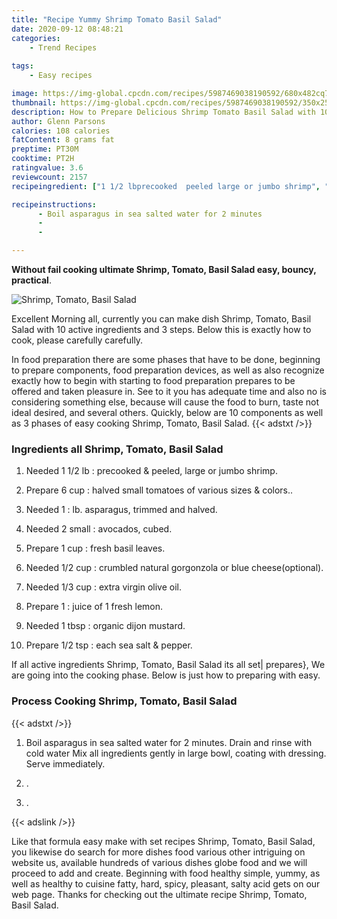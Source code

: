 ```yaml
---
title: "Recipe Yummy Shrimp Tomato Basil Salad"
date: 2020-09-12 08:48:21
categories:
    - Trend Recipes
    
tags:
    - Easy recipes

image: https://img-global.cpcdn.com/recipes/5987469038190592/680x482cq70/shrimp-tomato-basil-salad-recipe-main-photo.jpg
thumbnail: https://img-global.cpcdn.com/recipes/5987469038190592/350x250cq70/shrimp-tomato-basil-salad-recipe-main-photo.jpg
description: How to Prepare Delicious Shrimp Tomato Basil Salad with 10 ingredients and 3 stages of easy cooking.
author: Glenn Parsons
calories: 108 calories
fatContent: 8 grams fat
preptime: PT30M
cooktime: PT2H
ratingvalue: 3.6
reviewcount: 2157
recipeingredient: ["1 1/2 lbprecooked  peeled large or jumbo shrimp", "6 cuphalved small tomatoes of various sizes  colors", "1lb asparagus trimmed and halved", "2 smallavocados cubed", "1 cupfresh basil leaves", "1/2 cupcrumbled natural gorgonzola or blue cheeseoptional", "1/3 cupextra virgin olive oil", "1juice of 1 fresh lemon", "1 tbsporganic dijon mustard", "1/2 tspeach sea salt  pepper"]

recipeinstructions: 
      - Boil asparagus in sea salted water for 2 minutes                                        Drain and rinse with cold waterMix all ingredients gently in large bowl coating with dressing Serve immediately 
      -  
      - 

---
```




**Without fail cooking ultimate Shrimp, Tomato, Basil Salad easy, bouncy, practical**. 


![Shrimp, Tomato, Basil Salad](https://img-global.cpcdn.com/recipes/5987469038190592/680x482cq70/shrimp-tomato-basil-salad-recipe-main-photo.jpg "Shrimp, Tomato, Basil Salad")




Excellent Morning all, currently you can make dish Shrimp, Tomato, Basil Salad with 10 active ingredients and 3 steps. Below this is exactly how to cook, please carefully carefully.

In food preparation there are some phases that have to be done, beginning to prepare components, food preparation devices, as well as also recognize exactly how to begin with starting to food preparation prepares to be offered and taken pleasure in. See to it you has adequate time and also no is considering something else, because will cause the food to burn, taste not ideal desired, and several others. Quickly, below are 10 components as well as 3 phases of easy cooking Shrimp, Tomato, Basil Salad.
{{< adstxt />}}

### Ingredients all Shrimp, Tomato, Basil Salad


1. Needed 1 1/2 lb : precooked &amp; peeled, large or jumbo shrimp.

1. Prepare 6 cup : halved small tomatoes of various sizes &amp; colors..

1. Needed 1 : lb. asparagus, trimmed and halved.

1. Needed 2 small : avocados, cubed.

1. Prepare 1 cup : fresh basil leaves.

1. Needed 1/2 cup : crumbled natural gorgonzola or blue cheese(optional).

1. Needed 1/3 cup : extra virgin olive oil.

1. Prepare 1 : juice of 1 fresh lemon.

1. Needed 1 tbsp : organic dijon mustard.

1. Prepare 1/2 tsp : each sea salt &amp; pepper.



If all active ingredients Shrimp, Tomato, Basil Salad its all set| prepares}, We are going into the cooking phase. Below is just how to preparing with easy.

### Process Cooking Shrimp, Tomato, Basil Salad

{{< adstxt />}}


1. Boil asparagus in sea salted water for 2 minutes.                                        Drain and rinse with cold water
Mix all ingredients gently in large bowl, coating with dressing. Serve immediately.



1. .



1. .





{{< adslink />}}

Like that formula easy make with set recipes Shrimp, Tomato, Basil Salad, you likewise do search for more dishes food various other intriguing on website us, available hundreds of various dishes globe food and we will proceed to add and create. Beginning with food healthy simple, yummy, as well as healthy to cuisine fatty, hard, spicy, pleasant, salty acid gets on our web page. Thanks for checking out the ultimate recipe Shrimp, Tomato, Basil Salad.
